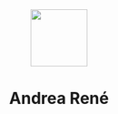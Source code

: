 <div 
id="header" 
align="center"
>
    <img src="https://avatars.githubusercontent.com/u/105444786?v=4" width="100"/>
    <h1>Andrea Ren&eacute;</h1>
</div>

